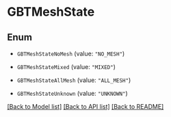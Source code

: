 # GBTMeshState

## Enum


* `GBTMeshStateNoMesh` (value: `"NO_MESH"`)

* `GBTMeshStateMixed` (value: `"MIXED"`)

* `GBTMeshStateAllMesh` (value: `"ALL_MESH"`)

* `GBTMeshStateUnknown` (value: `"UNKNOWN"`)


[[Back to Model list]](../README.md#documentation-for-models) [[Back to API list]](../README.md#documentation-for-api-endpoints) [[Back to README]](../README.md)


